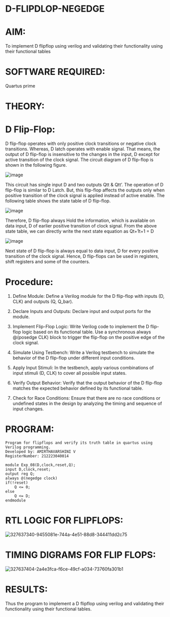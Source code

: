 # D-FLIPDLOP-NEGEDGE

# AIM:

To implement  D flipflop using verilog and validating their functionality using their functional tables

# SOFTWARE REQUIRED:

Quartus prime

# THEORY:

# D Flip-Flop:

D flip-flop operates with only positive clock transitions or negative clock transitions. Whereas, D latch operates with enable signal. That means, the output of D flip-flop is insensitive to the changes in the input, D except for active transition of the clock signal. The circuit diagram of D flip-flop is shown in the following figure.

![image](https://github.com/naavaneetha/D-FLIPDLOP-NEGEDGE/assets/154305477/48c81fe8-bc3f-40e7-95e2-519fc155ad51)

This circuit has single input D and two outputs Qtt & Qtt’. The operation of D flip-flop is similar to D Latch. But, this flip-flop affects the outputs only when positive transition of the clock signal is applied instead of active enable. The following table shows the state table of D flip-flop.

![image](https://github.com/naavaneetha/D-FLIPDLOP-NEGEDGE/assets/154305477/e5f3fda7-68ec-4a3a-a0a4-cf6f9cc4ab55)

Therefore, D flip-flop always Hold the information, which is available on data input, D of earlier positive transition of clock signal. From the above state table, we can directly write the next state equation as Qt+1t+1 = D

![image](https://github.com/naavaneetha/D-FLIPDLOP-NEGEDGE/assets/154305477/8592c0d8-2917-4142-91b9-d6c30dd891d2)

Next state of D flip-flop is always equal to data input, D for every positive transition of the clock signal. Hence, D flip-flops can be used in registers, shift registers and some of the counters.

# Procedure:
1. Define Module: Define a Verilog module for the D flip-flop with inputs (D, CLK) and outputs (Q, Q_bar).

2. Declare Inputs and Outputs: Declare input and output ports for the module.

3. Implement Flip-Flop Logic: Write Verilog code to implement the D flip-flop logic based on its functional table. Use a synchronous always @(posedge CLK) block to trigger the flip-flop on the positive edge of the clock signal.

4. Simulate Using Testbench: Write a Verilog testbench to simulate the behavior of the D flip-flop under different input conditions.

5. Apply Input Stimuli: In the testbench, apply various combinations of input stimuli (D, CLK) to cover all possible input states.

6. Verify Output Behavior: Verify that the output behavior of the D flip-flop matches the expected behavior defined by its functional table.

7. Check for Race Conditions: Ensure that there are no race conditions or undefined states in the design by analyzing the timing and sequence of input changes.

# PROGRAM:
```
Program for flipflops and verify its truth table in quartus using Verilog programming.
Developed by: AMIRTHAVARSHINI V
RegisterNumber: 212223040014
```
```
module Exp_08(D,clock,reset,Q);
input D,clock,reset;
output reg Q;
always @(negedge clock)
if(!reset)
	Q <= 0;
else
	Q <= D;
endmodule
```

# RTL LOGIC FOR FLIPFLOPS:

![327637340-9455081e-744a-4e51-88d8-344411dd2c75](https://github.com/amirthaviswanathan05/D-FLIPDLOP-NEGEDGE/assets/149035397/bf123208-45d5-4d3a-9e52-19d1285d259f)

# TIMING DIGRAMS FOR FLIP FLOPS:
![327637404-2a4e3fca-f6ce-49cf-a034-73760fa301b1](https://github.com/amirthaviswanathan05/D-FLIPDLOP-NEGEDGE/assets/149035397/37b16271-88e7-472f-90b9-f8a9175b5e58)


# RESULTS:
Thus the program to implement a D flipflop using verilog and validating their functionality using their functional tables.
